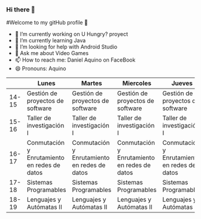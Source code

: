 ### Hi there 👋

#Welcome to my gitHub profile :rocket:

- 🔭 I’m currently working on U Hungry? proyect
- 🌱 I’m currently learning Java
- 🤔 I’m looking for help with Android Studio
- 💬 Ask me about Video Games
- 📫 How to reach me: Daniel Aquino on FaceBook
- 😄 Pronouns: Aquino

|       | Lunes                                        | Martes                                       | Miercoles                                    | Jueves                                       | Viernes                                      |
|-------|----------------------------------------------|----------------------------------------------|----------------------------------------------|----------------------------------------------|----------------------------------------------|
| 14-15 | Gestión de proyectos de software             | Gestión de proyectos de software             | Gestión de proyectos de software             | Gestión de proyectos de software             | Gestión de proyectos de software             |
| 15-16 | Taller de investigación I                    | Taller de investigación I                    | Taller de investigación I                    | Taller de investigación I                    | Taller de investigación I                    |
| 16-17 | Conmutación y Enrutamiento en redes de datos | Conmutación y Enrutamiento en redes de datos | Conmutación y Enrutamiento en redes de datos | Conmutación y Enrutamiento en redes de datos | Conmutación y Enrutamiento en redes de datos |
| 17-18 | Sistemas Programables                        | Sistemas Programables                        | Sistemas Programables                        | Sistemas Programables                        |                                              |
| 18-19 | Lenguajes y Autómatas II                     | Lenguajes y Autómatas II                     | Lenguajes y Autómatas II                     | Lenguajes y Autómatas II                     | Lenguajes y Autómatas II                     |
